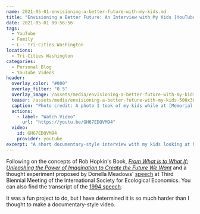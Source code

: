 ```yaml
---
name: 2021-05-01-envisioning-a-better-future-with-my-kids.md
title: "Envisioning a Better Future: An Interview with My Kids [YouTube Video]"
date: 2021-05-01 09:56:56
tags:
  - YouTube
  - Family
  - L-- Tri-Cities Washington
locations: 
  - Tri-Cities Washington
categories:
  - Personal Blog
  - YouTube Videos
header:
  overlay_color: "#000"
  overlay_filter: "0.5"
  overlay_image: /assets/media/envisioning-a-better-future-with-my-kids-1600×900.jpeg
  teaser: /assets/media/envisioning-a-better-future-with-my-kids-500x300.jpg
  caption: "Photo credit: A photo I took of my kids while at [Memorial Park](https://www.pasco-wa.gov/Facilities/Facility/Details/Memorial-Park-24) in Pasco"
  actions:
    - label: "Watch Video"
      url: "https://youtu.be/GH67EDQVM94"
  video:
    id: GH67EDQVM94
    provider: youtube
excerpt: "A short documentary-style interview with my kids looking at how they envision a more sustainable world."
---
```


Following on the concepts of Rob Hopkin's Book, [_From What is to What If: Unleashing the Power of Imagination to Create the Future We Want_](https://www.robhopkins.net/the-book/) and a thought experiment proposed by Donella Meadows' [speech](https://vimeo.com/30752926) at Third Biennial Meeting of the International Society for Ecological Economics. You can also find the transcript of the [1994 speech](http://donellameadows.org/archives/envisioning-a-sustainable-world/).

It was a fun project to do, but I have determined it is so much harder than I thought to make a documentary-style video.